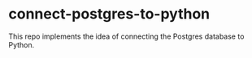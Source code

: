 # connect-postgres-to-python
This repo implements the idea of connecting the Postgres database to Python.

